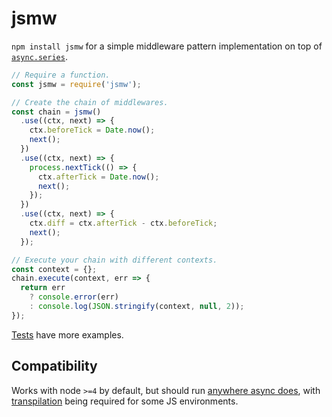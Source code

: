 # jsmw

`npm install jsmw` for a simple middleware pattern implementation on top of [`async.series`](https://github.com/caolan/async#series).

``` js
// Require a function.
const jsmw = require('jsmw');

// Create the chain of middlewares.
const chain = jsmw()
  .use((ctx, next) => {
    ctx.beforeTick = Date.now();
    next();
  })
  .use((ctx, next) => {
    process.nextTick(() => {
      ctx.afterTick = Date.now();
      next();
    });
  })
  .use((ctx, next) => {
    ctx.diff = ctx.afterTick - ctx.beforeTick;
    next();
  });

// Execute your chain with different contexts.
const context = {};
chain.execute(context, err => {
  return err
    ? console.error(err)
    : console.log(JSON.stringify(context, null, 2));
});

```

[Tests](/test.js) have more examples.

## Compatibility

Works with node `>=4` by default, but should run [anywhere async does](https://github.com/caolan/async#in-the-browser), with [transpilation](http://babeljs.io/) being required for some JS environments.
